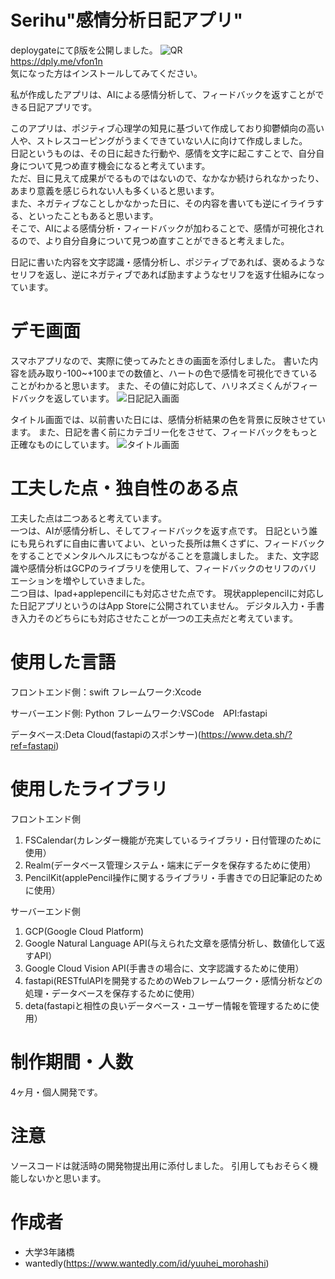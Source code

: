 # Serihu"感情分析日記アプリ"
deploygateにてβ版を公開しました。
 ![QR](https://user-images.githubusercontent.com/78011541/155277777-8f07f254-d95d-406e-8e5a-4285895afb5d.png)　<br>
 https://dply.me/vfon1n<br>
 気になった方はインストールしてみてください。
 
私が作成したアプリは、AIによる感情分析して、フィードバックを返すことができる日記アプリです。

 このアプリは、ポジティブ心理学の知見に基づいて作成しており抑鬱傾向の高い人や、ストレスコーピングがうまくできていない人に向けて作成しました。<br>
 日記というものは、その日に起きた行動や、感情を文字に起こすことで、自分自身について見つめ直す機会になると考えています。<br>
 ただ、目に見えて成果がでるものではないので、なかなか続けられなかったり、あまり意義を感じられない人も多くいると思います。<br>
 また、ネガティブなことしかなかった日に、その内容を書いても逆にイライラする、といったこともあると思います。<br>
 そこで、AIによる感情分析・フィードバックが加わることで、感情が可視化されるので、より自分自身について見つめ直すことができると考えました。<br>
 
 日記に書いた内容を文字認識・感情分析し、ポジティブであれば、褒めるようなセリフを返し、逆にネガティブであれば励ますようなセリフを返す仕組みになっています。
 
# デモ画面
スマホアプリなので、実際に使ってみたときの画面を添付しました。
書いた内容を読み取り-100~+100までの数値と、ハートの色で感情を可視化できていることがわかると思います。
また、その値に対応して、ハリネズミくんがフィードバックを返しています。
![日記記入画面](https://user-images.githubusercontent.com/78011541/154833456-ca97455a-4633-4014-a41a-987556f9cf63.jpg)

タイトル画面では、以前書いた日には、感情分析結果の色を背景に反映させています。
また、日記を書く前にカテゴリー化をさせて、フィードバックをもっと正確なものにしています。
![タイトル画面](https://user-images.githubusercontent.com/78011541/154833434-384fd1bf-f65f-4ecd-afef-4637fcfab714.jpg)

# 工夫した点・独自性のある点
工夫した点は二つあると考えています。<br>
一つは、AIが感情分析し、そしてフィードバックを返す点です。
日記という誰にも見られずに自由に書いてよい、といった長所は無くさずに、フィードバックをすることでメンタルヘルスにもつながることを意識しました。
また、文字認識や感情分析はGCPのライブラリを使用して、フィードバックのセリフのバリエーションを増やしていきました。<br>
二つ目は、Ipad+applepencilにも対応させた点です。
現状applepencilに対応した日記アプリというのはApp Storeに公開されていません。
デジタル入力・手書き入力そのどちらにも対応させたことが一つの工夫点だと考えています。

# 使用した言語
フロントエンド側：swift フレームワーク:Xcode

サーバーエンド側: Python フレームワーク:VSCode　API:fastapi

データベース:Deta Cloud(fastapiのスポンサー)(https://www.deta.sh/?ref=fastapi)

# 使用したライブラリ
フロントエンド側
1. FSCalendar(カレンダー機能が充実しているライブラリ・日付管理のために使用）
2. Realm(データベース管理システム・端末にデータを保存するために使用）
3. PencilKit(applePencil操作に関するライブラリ・手書きでの日記筆記のために使用）


サーバーエンド側
1. GCP(Google Cloud Platform)
 1. Google Natural Language API(与えられた文章を感情分析し、数値化して返すAPI）
 2. Google Cloud Vision API(手書きの場合に、文字認識するために使用）
2. fastapi(RESTfulAPIを開発するためのWebフレームワーク・感情分析などの処理・データベースを保存するために使用）
3. deta(fastapiと相性の良いデータベース・ユーザー情報を管理するために使用）

# 制作期間・人数
4ヶ月・個人開発です。
# 注意
ソースコードは就活時の開発物提出用に添付しました。
引用してもおそらく機能しないかと思います。
# 作成者
* 大学3年諸橋
* wantedly(https://www.wantedly.com/id/yuuhei_morohashi)
